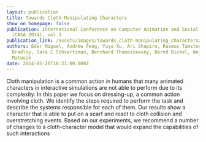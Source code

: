 ```yaml
---
layout: publication
title: Towards Cloth-Manipulating Characters
show_on_homepage: false
publication: International Conference on Computer Animation and Social Agents
  (CASA 2014), vol 3
publication_link: /assets/images/towards_cloth-manipulating_characters20160207-12794-15w5427.pdf
authors: Eder Miguel, Andrew Feng, Yuyu Xu, Ari Shapiro, Rasmus Tamstorf, Derek
  Bradley, Sara C Schvartzman, Bernhard Thomaszewsky, Bernd Bickel, Wojciech
  Matusik
date: 2014-05-26T16:21:00.000Z
---
```

Cloth manipulation is a common action in humans that many animated characters in interactive simulations are not able to perform due to its complexity. In this paper we focus on dressing-up, a common action involving cloth. We identify the steps required to perform the task and describe the systems responsible for each of them. Our results show a character that is able to put on a scarf and react to cloth collision and overstretching events. Based on our experiments, we recommend a number of changes to a cloth-character model that would expand the capabilities of such interactions